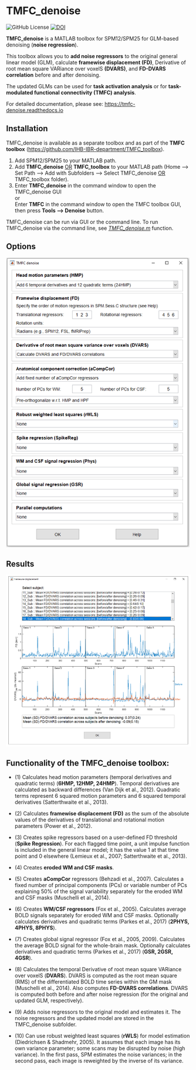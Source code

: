 # TMFC_denoise
![GitHub License](https://img.shields.io/github/license/Masharipov/TMFC_denoise)
[![DOI](https://zenodo.org/badge/DOI/10.5281/zenodo.17176265.svg)](https://doi.org/10.5281/zenodo.17176265)

**TMFC_denoise** is a MATLAB toolbox for SPM12/SPM25 for GLM-based denoising (**noise regression**).

This toolbox allows you to **add noise regressors** to the original general linear model (GLM), calculate **framewise displacement (FD)**, Derivative of root mean square VARiance over voxelS **(DVARS)**, and **FD-DVARS correlation** before and after denoising. 

The updated GLMs can be used for **task activation analysis** or for **task-modulated functional connectivity (TMFC) analysis**.

For detailed documentation, please see: https://tmfc-denoise.readthedocs.io

## Installation
TMFC_denoise is available as a separate toolbox and as part of the **TMFC toolbox** (https://github.com/IHB-IBR-department/TMFC_toolbox).

1) Add SPM12/SPM25 to your MATLAB path.
2) Add **TMFC_denoise** <ins>OR</ins> **TMFC_toolbox** to your MATLAB path (Home --> Set Path --> Add with Subfolders --> Select TMFC_denoise <ins>OR</ins> TMFC_toolbox folder).
3) Enter **TMFC_denoise** in the command window to open the TMFC_denoise GUI <br/>
   or <br/>
   Enter **TMFC** in the command window to open the TMFC toolbox GUI, then press **Tools --> Denoise** button.

TMFC_denoise can be run via GUI or the command line. To run TMFC_denoise via the command line, see [*TMFC_denoise.m*](TMFC_denoise.m) function.

## Options

<img src = "illustrations/TMFC_denoise_options.PNG" width = 500>


## Results

<img src = "illustrations/TMFC_denoise_results.PNG" width = 700>

## Functionality of the TMFC_denoise toolbox:

- (1) Calculates head motion parameters (temporal derivatives and quadratic
     terms) (**6HMP, 12HMP, 24HMP**). Temporal derivatives are calculated as backward differences
     (Van Dijk et al., 2012). Quadratic terms represent 6 squared motion
     parameters and 6 squared temporal derivatives (Satterthwaite et al., 2013).

- (2) Calculates **framewise displacement (FD)** as the sum of the absolute values
     of the derivatives of translational and rotational motion parameters
     (Power et al., 2012).

- (3) Creates spike regressors based on a user-defined FD threshold (**Spike Regression**). For each
     flagged time point, a unit impulse function is included in the general linear
     model; it has the value 1 at that time point and 0 elsewhere
     (Lemieux et al., 2007; Satterthwaite et al., 2013).
  
- (4) Creates **eroded WM and CSF masks**.

- (5) Creates **aCompCor** regressors (Behzadi et al., 2007). Calculates a fixed
     number of principal components (PCs) or variable number of PCs
     explaining 50% of the signal variability separately for the eroded WM
     and CSF masks (Muschelli et al., 2014).   
 
- (6) Creates **WM/CSF regressors** (Fox et al., 2005). Calculates average
     BOLD signals separately for eroded WM and CSF masks. Optionally
     calculates derivatives and quadratic terms (Parkes et al., 2017) (**2PHYS, 4PHYS, 8PHYS**).

- (7) Creates global signal regressor (Fox et al., 2005, 2009). Calculates the average
     BOLD signal for the whole-brain mask. Optionally calculates
     derivatives and quadratic terms (Parkes et al., 2017) (**GSR, 2GSR, 4GSR**).

- (8) Calculates the temporal Derivative of root mean square VARiance over voxelS (**DVARS**).
     DVARS is computed as the root mean square (RMS) of the differentiated
     BOLD time series within the GM mask (Muschelli et al., 2014).
     Also computes **FD-DVARS correlations**. 
     DVARS is computed both before and after noise regression 
     (for the original and updated GLM, respectively).

- (9) Adds noise regressors to the original model and estimates it. The noise
     regressors and the updated model are stored in the TMFC_denoise subfolder.

- (10) Can use robust weighted least squares (**rWLS**) for model estimation (Diedrichsen & Shadmehr, 2005).
     It assumes that each image has its own variance parameter; some scans
     may be disrupted by noise (high variance). In the first pass, SPM 
     estimates the noise variances; in the second pass, each image
     is reweighted by the inverse of its variance.
